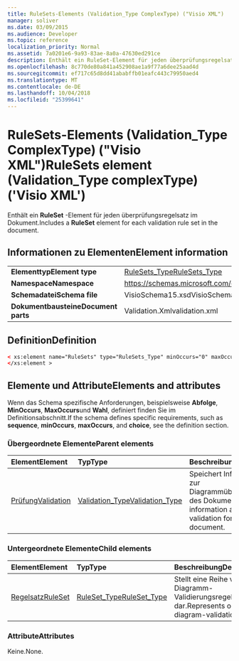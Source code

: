 ```yaml
---
title: RuleSets-Elements (Validation_Type ComplexType) ("Visio XML")
manager: soliver
ms.date: 03/09/2015
ms.audience: Developer
ms.topic: reference
localization_priority: Normal
ms.assetid: 7a0201e6-9a93-83ae-8a0a-47630ed291ce
description: Enthält ein RuleSet-Element für jeden überprüfungsregelsatz im Dokument.
ms.openlocfilehash: 8c770de80a841a452908ae1a9f77a6dee25aad4d
ms.sourcegitcommit: ef717c65d8dd41ababffb01eafc443c79950aed4
ms.translationtype: MT
ms.contentlocale: de-DE
ms.lasthandoff: 10/04/2018
ms.locfileid: "25399641"
---
```

# <a name="rulesets-element-validationtype-complextype-visio-xml"></a><span data-ttu-id="de5c3-103">RuleSets-Elements (Validation_Type ComplexType) ("Visio XML")</span><span class="sxs-lookup"><span data-stu-id="de5c3-103">RuleSets element (Validation_Type complexType) ('Visio XML')</span></span>

<span data-ttu-id="de5c3-104">Enthält ein **RuleSet** -Element für jeden überprüfungsregelsatz im Dokument.</span><span class="sxs-lookup"><span data-stu-id="de5c3-104">Includes a **RuleSet** element for each validation rule set in the document.</span></span> 
  
## <a name="element-information"></a><span data-ttu-id="de5c3-105">Informationen zu Elementen</span><span class="sxs-lookup"><span data-stu-id="de5c3-105">Element information</span></span>

|||
|:-----|:-----|
|<span data-ttu-id="de5c3-106">**Elementtyp**</span><span class="sxs-lookup"><span data-stu-id="de5c3-106">**Element type**</span></span> <br/> |[<span data-ttu-id="de5c3-107">RuleSets_Type</span><span class="sxs-lookup"><span data-stu-id="de5c3-107">RuleSets_Type</span></span>](rulesets_type-complextypevisio-xml.md) <br/> |
|<span data-ttu-id="de5c3-108">**Namespace**</span><span class="sxs-lookup"><span data-stu-id="de5c3-108">**Namespace**</span></span> <br/> |https://schemas.microsoft.com/office/visio/2012/main  <br/> |
|<span data-ttu-id="de5c3-109">**Schemadatei**</span><span class="sxs-lookup"><span data-stu-id="de5c3-109">**Schema file**</span></span> <br/> |<span data-ttu-id="de5c3-110">VisioSchema15.xsd</span><span class="sxs-lookup"><span data-stu-id="de5c3-110">VisioSchema15.xsd</span></span>  <br/> |
|<span data-ttu-id="de5c3-111">**Dokumentbausteine**</span><span class="sxs-lookup"><span data-stu-id="de5c3-111">**Document parts**</span></span> <br/> |<span data-ttu-id="de5c3-112">Validation.Xml</span><span class="sxs-lookup"><span data-stu-id="de5c3-112">validation.xml</span></span>  <br/> |
   
## <a name="definition"></a><span data-ttu-id="de5c3-113">Definition</span><span class="sxs-lookup"><span data-stu-id="de5c3-113">Definition</span></span>

```XML
< xs:element name="RuleSets" type="RuleSets_Type" minOccurs="0" maxOccurs="1" >
</xs:element >
```

## <a name="elements-and-attributes"></a><span data-ttu-id="de5c3-114">Elemente und Attribute</span><span class="sxs-lookup"><span data-stu-id="de5c3-114">Elements and attributes</span></span>

<span data-ttu-id="de5c3-115">Wenn das Schema spezifische Anforderungen, beispielsweise **Abfolge**, **MinOccurs**, **MaxOccurs**und **Wahl**, definiert finden Sie im Definitionsabschnitt.</span><span class="sxs-lookup"><span data-stu-id="de5c3-115">If the schema defines specific requirements, such as **sequence**, **minOccurs**, **maxOccurs**, and **choice**, see the definition section.</span></span> 
  
### <a name="parent-elements"></a><span data-ttu-id="de5c3-116">Übergeordnete Elemente</span><span class="sxs-lookup"><span data-stu-id="de5c3-116">Parent elements</span></span>

|<span data-ttu-id="de5c3-117">**Element**</span><span class="sxs-lookup"><span data-stu-id="de5c3-117">**Element**</span></span>|<span data-ttu-id="de5c3-118">**Typ**</span><span class="sxs-lookup"><span data-stu-id="de5c3-118">**Type**</span></span>|<span data-ttu-id="de5c3-119">**Beschreibung**</span><span class="sxs-lookup"><span data-stu-id="de5c3-119">**Description**</span></span>|
|:-----|:-----|:-----|
|[<span data-ttu-id="de5c3-120">Prüfung</span><span class="sxs-lookup"><span data-stu-id="de5c3-120">Validation</span></span>](validation-elementvisio-xml.md) <br/> |[<span data-ttu-id="de5c3-121">Validation_Type</span><span class="sxs-lookup"><span data-stu-id="de5c3-121">Validation_Type</span></span>](validation_type-complextypevisio-xml.md) <br/> |<span data-ttu-id="de5c3-122">Speichert Informationen zur Diagrammüberprüfung des Dokuments.</span><span class="sxs-lookup"><span data-stu-id="de5c3-122">Stores information about diagram validation for the document.</span></span>  <br/> |
   
### <a name="child-elements"></a><span data-ttu-id="de5c3-123">Untergeordnete Elemente</span><span class="sxs-lookup"><span data-stu-id="de5c3-123">Child elements</span></span>

|<span data-ttu-id="de5c3-124">**Element**</span><span class="sxs-lookup"><span data-stu-id="de5c3-124">**Element**</span></span>|<span data-ttu-id="de5c3-125">**Typ**</span><span class="sxs-lookup"><span data-stu-id="de5c3-125">**Type**</span></span>|<span data-ttu-id="de5c3-126">**Beschreibung**</span><span class="sxs-lookup"><span data-stu-id="de5c3-126">**Description**</span></span>|
|:-----|:-----|:-----|
|[<span data-ttu-id="de5c3-127">Regelsatz</span><span class="sxs-lookup"><span data-stu-id="de5c3-127">RuleSet</span></span>](ruleset-element-rulesets_type-complextypevisio-xml.md) <br/> |[<span data-ttu-id="de5c3-128">RuleSet_Type</span><span class="sxs-lookup"><span data-stu-id="de5c3-128">RuleSet_Type</span></span>](ruleset_type-complextypevisio-xml.md) <br/> |<span data-ttu-id="de5c3-129">Stellt eine Reihe von Diagramm-Validierungsregeln dar.</span><span class="sxs-lookup"><span data-stu-id="de5c3-129">Represents one set of diagram-validation rules.</span></span>  <br/> |
   
### <a name="attributes"></a><span data-ttu-id="de5c3-130">Attribute</span><span class="sxs-lookup"><span data-stu-id="de5c3-130">Attributes</span></span>

<span data-ttu-id="de5c3-131">Keine.</span><span class="sxs-lookup"><span data-stu-id="de5c3-131">None.</span></span>
  

